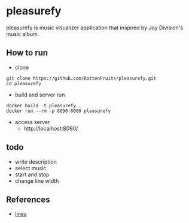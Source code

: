 # pleasurefy

pleasurefy is music visualizer application that inspired by Joy Division's music album.

## How to run
- clone
```
git clone https://github.com/RottenFruits/pleasurefy.git
cd pleasurefy
```

- build and server run
```
docker build -t pleasurefy .
docker run --rm -p 8090:8000 pleasurefy
```

- access server
    - http://localhost:8090/

## todo

- write description
- select music
- start and stop
- change line width

## References


- [lines](https://labs.fluuu.id/lines/)
